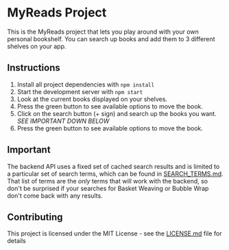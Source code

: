 # MyReads Project

This is the MyReads project that lets you play around with your own personal bookshelf. You can search up books and add them to 3 different shelves on your app.

## Instructions

1. Install all project dependencies with `npm install`
2. Start the development server with `npm start`
3. Look at the current books displayed on your shelves. 
4. Press the green button to see available options to move the book.
5. Click on the search button (+ sign) and search up the books you want.  *SEE IMPORTANT DOWN BELOW*
6. Press the green button to see available options to move the book.

## Important
The backend API uses a fixed set of cached search results and is limited to a particular set of search terms, which can be found in [SEARCH_TERMS.md](SEARCH_TERMS.md). That list of terms are the _only_ terms that will work with the backend, so don't be surprised if your searches for Basket Weaving or Bubble Wrap don't come back with any results.


## Contributing
This project is licensed under the MIT License - see the [LICENSE.md](LICENSE.md) file for details